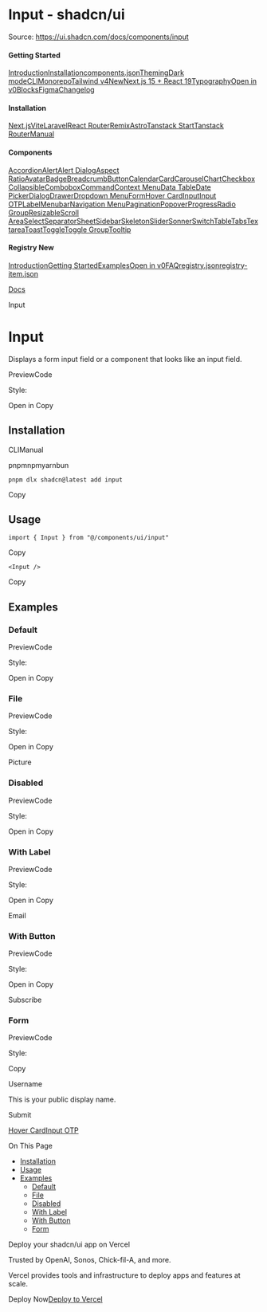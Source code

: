 # Input - shadcn/ui

Source: https://ui.shadcn.com/docs/components/input

#### Getting Started

[Introduction](/docs)[Installation](/docs/installation)[components.json](/docs/components-json)[Theming](/docs/theming)[Dark mode](/docs/dark-mode)[CLI](/docs/cli)[Monorepo](/docs/monorepo)[Tailwind v4New](/docs/tailwind-v4)[Next.js 15 + React 19](/docs/react-19)[Typography](/docs/components/typography)[Open in v0](/docs/v0)[Blocks](/docs/blocks)[Figma](/docs/figma)[Changelog](/docs/changelog)

#### Installation

[Next.js](/docs/installation/next)[Vite](/docs/installation/vite)[Laravel](/docs/installation/laravel)[React Router](/docs/installation/react-router)[Remix](/docs/installation/remix)[Astro](/docs/installation/astro)[Tanstack Start](/docs/installation/tanstack)[Tanstack Router](/docs/installation/tanstack-router)[Manual](/docs/installation/manual)

#### Components

[Accordion](/docs/components/accordion)[Alert](/docs/components/alert)[Alert Dialog](/docs/components/alert-dialog)[Aspect Ratio](/docs/components/aspect-ratio)[Avatar](/docs/components/avatar)[Badge](/docs/components/badge)[Breadcrumb](/docs/components/breadcrumb)[Button](/docs/components/button)[Calendar](/docs/components/calendar)[Card](/docs/components/card)[Carousel](/docs/components/carousel)[Chart](/docs/components/chart)[Checkbox](/docs/components/checkbox)[Collapsible](/docs/components/collapsible)[Combobox](/docs/components/combobox)[Command](/docs/components/command)[Context Menu](/docs/components/context-menu)[Data Table](/docs/components/data-table)[Date Picker](/docs/components/date-picker)[Dialog](/docs/components/dialog)[Drawer](/docs/components/drawer)[Dropdown Menu](/docs/components/dropdown-menu)[Form](/docs/components/form)[Hover Card](/docs/components/hover-card)[Input](/docs/components/input)[Input OTP](/docs/components/input-otp)[Label](/docs/components/label)[Menubar](/docs/components/menubar)[Navigation Menu](/docs/components/navigation-menu)[Pagination](/docs/components/pagination)[Popover](/docs/components/popover)[Progress](/docs/components/progress)[Radio Group](/docs/components/radio-group)[Resizable](/docs/components/resizable)[Scroll Area](/docs/components/scroll-area)[Select](/docs/components/select)[Separator](/docs/components/separator)[Sheet](/docs/components/sheet)[Sidebar](/docs/components/sidebar)[Skeleton](/docs/components/skeleton)[Slider](/docs/components/slider)[Sonner](/docs/components/sonner)[Switch](/docs/components/switch)[Table](/docs/components/table)[Tabs](/docs/components/tabs)[Textarea](/docs/components/textarea)[Toast](/docs/components/toast)[Toggle](/docs/components/toggle)[Toggle Group](/docs/components/toggle-group)[Tooltip](/docs/components/tooltip)

#### Registry New

[Introduction](/docs/registry)[Getting Started](/docs/registry/getting-started)[Examples](/docs/registry/examples)[Open in v0](/docs/registry/open-in-v0)[FAQ](/docs/registry/faq)[registry.json](/docs/registry/registry-json)[registry-item.json](/docs/registry/registry-item-json)

[Docs](/docs)

Input

# Input

Displays a form input field or a component that looks like an input field.

PreviewCode

Style:

Open in Copy

## Installation

CLIManual

pnpmnpmyarnbun

```
pnpm dlx shadcn@latest add input

```

Copy

## Usage

```
import { Input } from "@/components/ui/input"
```

Copy

```
<Input />
```

Copy

## Examples

### Default

PreviewCode

Style:

Open in Copy

### File

PreviewCode

Style:

Open in Copy

Picture

### Disabled

PreviewCode

Style:

Open in Copy

### With Label

PreviewCode

Style:

Open in Copy

Email

### With Button

PreviewCode

Style:

Open in Copy

Subscribe

### Form

PreviewCode

Style:

Copy

Username

This is your public display name.

Submit

[Hover Card](/docs/components/hover-card)[Input OTP](/docs/components/input-otp)

On This Page

* [Installation](#installation)
* [Usage](#usage)
* [Examples](#examples)
  + [Default](#default)
  + [File](#file)
  + [Disabled](#disabled)
  + [With Label](#with-label)
  + [With Button](#with-button)
  + [Form](#form)

Deploy your shadcn/ui app on Vercel

Trusted by OpenAI, Sonos, Chick-fil-A, and more.

Vercel provides tools and infrastructure to deploy apps and features at scale.

Deploy Now[Deploy to Vercel](https://vercel.com/new?utm_source=shadcn_site&utm_medium=web&utm_campaign=docs_cta_deploy_now_callout)